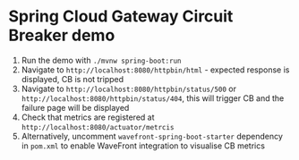 # Spring Cloud Gateway Circuit Breaker demo

1. Run the demo with `./mvnw spring-boot:run`
2. Navigate to `http://localhost:8080/httpbin/html` - expected response is displayed, CB is not tripped
3. Navigate to `http://localhost:8080/httpbin/status/500` or `http://localhost:8080/httpbin/status/404`, this will trigger CB and the failure page will be displayed
4. Check that metrics are registered at `http://localhost:8080/actuator/metrcis`
5. Alternatively, uncomment `wavefront-spring-boot-starter` dependency in `pom.xml` to enable WaveFront integration to visualise CB metrics